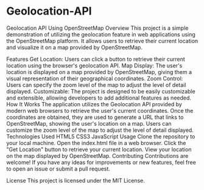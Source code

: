 # Geolocation-API

Geolocation API Using OpenStreetMap
Overview
This project is a simple demonstration of utilizing the geolocation feature in web applications using the OpenStreetMap platform. It allows users to retrieve their current location and visualize it on a map provided by OpenStreetMap.

Features
Get Location: Users can click a button to retrieve their current location using the browser's geolocation API.
Map Display: The user's location is displayed on a map provided by OpenStreetMap, giving them a visual representation of their geographical coordinates.
Zoom Control: Users can specify the zoom level of the map to adjust the level of detail displayed.
Customizable: The project is designed to be easily customizable and extensible, allowing developers to add additional features as needed.
How It Works
The application utilizes the Geolocation API provided by modern web browsers to retrieve the user's current coordinates.
Once the coordinates are obtained, they are used to generate a URL that links to OpenStreetMap, showing the user's location on a map.
Users can customize the zoom level of the map to adjust the level of detail displayed.
Technologies Used
HTML5
CSS3
JavaScript
Usage
Clone the repository to your local machine.
Open the index.html file in a web browser.
Click the "Get Location" button to retrieve your current location.
View your location on the map displayed by OpenStreetMap.
Contributing
Contributions are welcome! If you have any ideas for improvements or new features, feel free to open an issue or submit a pull request.

License
This project is licensed under the MIT License.
